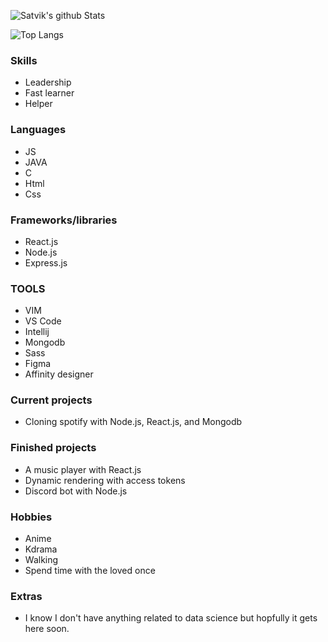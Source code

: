 
![Satvik's github Stats](https://github-readme-stats.vercel.app/api?username=satvik-1203&theme=tokyonight)

![Top Langs](https://github-readme-stats.vercel.app/api/top-langs/?username=satvik-1203&layout=compact&theme=tokyonight)



### Skills ###

- Leadership
- Fast learner
- Helper

### Languages ###

- JS
- JAVA
- C
- Html
- Css


### Frameworks/libraries ###

- React.js
- Node.js
- Express.js



### TOOLS ###

- VIM
- VS Code
- Intellij
- Mongodb
- Sass
- Figma
- Affinity designer 


### Current projects ###

- Cloning spotify with Node.js, React.js, and Mongodb


### Finished projects ###

- A music player with React.js
- Dynamic rendering with access tokens
- Discord bot with Node.js


### Hobbies ###

- Anime
- Kdrama
- Walking 
- Spend time with the loved once


### Extras ###

- I know I don't have anything related to data science but hopfully it gets here soon.








